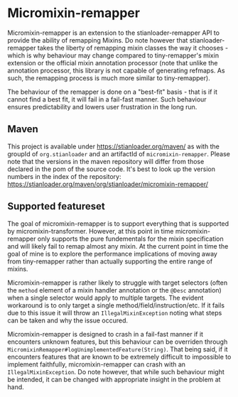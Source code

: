 # Micromixin-remapper

Micromixin-remapper is an extension to the stianloader-remapper API to provide the ability
of remapping Mixins. Do note however that stianloader-remapper takes the liberty of remapping
mixin classes the way it chooses - which is why behaviour may change compared to tiny-remapper's
mixin extension or the official mixin annotation processor (note that unlike the
annotation processor, this library is not capable of generating refmaps. As such, the remapping
process is much more similar to tiny-remapper).

The behaviour of the remapper is done on a "best-fit" basis - that is if it cannot find a best fit,
it will fail in a fail-fast manner. Such behaviour ensures predictability and lowers user
frustration in the long run.

## Maven

This project is available under https://stianloader.org/maven/
as with the groupId of `org.stianloader` and an artifactId of `micromixin-remapper`.
Please note that the versions in the maven repository will differ from those declared
in the pom of the source code. It's best to look up the version numbers in the index
of the repository: https://stianloader.org/maven/org/stianloader/micromixin-remapper/ 

## Supported featureset

The goal of micromixin-remapper is to support everything that is supported by
micromixin-transformer. However, at this point in time micromixin-remapper only
supports the pure fundementals for the mixin specification and will likely fail
to remap almost any mixin. At the current point in time the goal of mine is to
explore the performance implications of moving away from tiny-remapper rather than
actually supporting the entire range of mixins.


Micromixin-remapper is rather likely to struggle with target selectors (often the
`method` element of a mixin handler annotation or the `@Desc` annotation) when a
single selector would apply to multiple targets. The evident workaround is to
only target a single method/field/instruction/etc. If it fails due to this issue
it will throw an `IllegalMixinException` noting what steps can be taken and why the
issue occured.

Micromixin-remapper is designed to crash in a fail-fast manner if it encounters
unknown features, but this behaviour can be overriden through
`MicromixinRemapper#logUnimplementedFeature(String)`. That being said, if it
encounters features that are known to be extremely difficult to impossible to
implement faithfully, micromixin-remapper can crash with an `IllegalMixinException`.
Do note however, that while such behaviour might be intended, it can be changed
with appropriate insight in the problem at hand.
